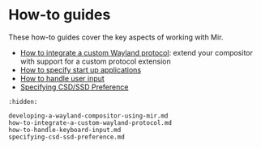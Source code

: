 # How-to guides
These how-to guides cover the key aspects of working with Mir.

- [How to integrate a custom Wayland protocol](how-to-integrate-a-custom-wayland-protocol.md): extend your compositor with support for a custom protocol extension
- [How to specify start up applications](how-to-specify-startup-apps.md)
- [How to handle user input](how-to-handle-keyboard-input.md)
- [Specifying CSD/SSD Preference](specifying-csd-ssd-preference.md)

```{toctree}
:hidden:

developing-a-wayland-compositor-using-mir.md
how-to-integrate-a-custom-wayland-protocol.md
how-to-handle-keyboard-input.md
specifying-csd-ssd-preference.md
```
